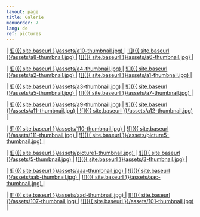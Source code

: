 ```yaml
---
layout: page
title: Galerie
menuorder: 7
lang: de
ref: pictures
---
```


| <a href="/assets/a10.jpg"> ![]({{ site.baseurl }}/assets/a10-thumbnail.jpg) </a> | <a href="/assets/a8.jpg"> ![]({{ site.baseurl }}/assets/a8-thumbnail.jpg) </a> | <a href="/assets/a6.jpg">  ![]({{ site.baseurl }}/assets/a6-thumbnail.jpg) </a> |

| <a href="/assets/a4.jpg"> ![]({{ site.baseurl }}/assets/a4-thumbnail.jpg) </a> | <a href="/assets/a2.jpg"> ![]({{ site.baseurl }}/assets/a2-thumbnail.jpg) </a> | <a href="/assets/a1.jpg">![]({{ site.baseurl }}/assets/a1-thumbnail.jpg) </a> |

| <a href="/assets/a3.jpg">  ![]({{ site.baseurl }}/assets/a3-thumbnail.jpg) </a> | <a href="/assets/a5.jpg"> ![]({{ site.baseurl }}/assets/a5-thumbnail.jpg) </a> | <a href="/assets/a7.jpg"> ![]({{ site.baseurl }}/assets/a7-thumbnail.jpg) </a>|

|  <a href="/assets/a9.jpg">  ![]({{ site.baseurl }}/assets/a9-thumbnail.jpg) </a> | <a href="/assets/a11.jpg"> ![]({{ site.baseurl }}/assets/a11-thumbnail.jpg) </a>|<a href="/assets/a12.jpg"> ![]({{ site.baseurl }}/assets/a12-thumbnail.jpg) </a>|

| <a href="/assets/110.jpg">  ![]({{ site.baseurl }}/assets/110-thumbnail.jpg) </a> | <a href="/assets/111.jpg"> ![]({{ site.baseurl }}/assets/111-thumbnail.jpg) </a> | <a href="/assets/picture5.jpg"> ![]({{ site.baseurl }}/assets/picture5-thumbnail.jpg) </a>|

|  <a href="/assets/picture1.jpg">  ![]({{ site.baseurl }}/assets/picture1-thumbnail.jpg) </a> |  <a href="/assets/5.jpg"> ![]({{ site.baseurl }}/assets/5-thumbnail.jpg) </a> | <a href="/assets/3.jpg"> ![]({{ site.baseurl }}/assets/3-thumbnail.jpg) </a>|

| <a href="/assets/aaa.jpg"> ![]({{ site.baseurl }}/assets/aaa-thumbnail.jpg) </a> | <a href="/assets/aab.jpg"> ![]({{ site.baseurl }}/assets/aab-thumbnail.jpg) </a> | <a href="/assets/aac.jpg">  ![]({{ site.baseurl }}/assets/aac-thumbnail.jpg) </a> |

| <a href="/assets/aad.jpg"> ![]({{ site.baseurl }}/assets/aad-thumbnail.jpg) </a> | <a href="/assets/107.jpg"> ![]({{ site.baseurl }}/assets/107-thumbnail.jpg) </a> | <a href="/assets/101.jpg">![]({{ site.baseurl }}/assets/101-thumbnail.jpg) </a> |
